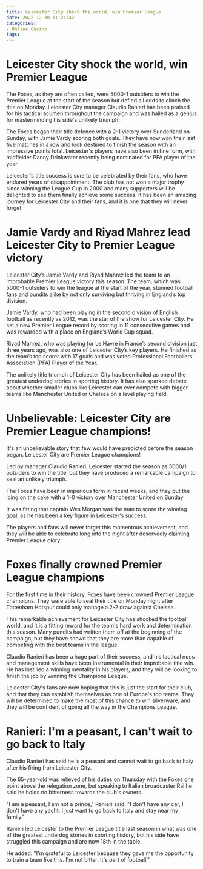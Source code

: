 ```yaml
---
title: Leicester City shock the world, win Premier League
date: 2022-12-30 11:24:42
categories:
- Online Casino
tags:
---
```



#  Leicester City shock the world, win Premier League

The Foxes, as they are often called, were 5000-1 outsiders to win the Premier League at the start of the season but defied all odds to clinch the title on Monday. Leicester City manager Claudio Ranieri has been praised for his tactical acumen throughout the campaign and was hailed as a genius for masterminding his side's unlikely triumph.

The Foxes began their title defence with a 2-1 victory over Sunderland on Sunday, with Jamie Vardy scoring both goals. They have now won their last five matches in a row and look destined to finish the season with an impressive points total. Leicester's players have also been in fine form, with midfielder Danny Drinkwater recently being nominated for PFA player of the year.

Leicester's title success is sure to be celebrated by their fans, who have endured years of disappointment. The club has not won a major trophy since winning the League Cup in 2000 and many supporters will be delighted to see them finally achieve some success. It has been an amazing journey for Leicester City and their fans, and it is one that they will never forget.

#  Jamie Vardy and Riyad Mahrez lead Leicester City to Premier League victory

Leicester City’s Jamie Vardy and Riyad Mahrez led the team to an improbable Premier League victory this season. The team, which was 5000-1 outsiders to win the league at the start of the year, stunned football fans and pundits alike by not only surviving but thriving in England’s top division.

Jamie Vardy, who had been playing in the second division of English football as recently as 2012, was the star of the show for Leicester City. He set a new Premier League record by scoring in 11 consecutive games and was rewarded with a place on England’s World Cup squad.

Riyad Mahrez, who was playing for Le Havre in France’s second division just three years ago, was also one of Leicester City’s key players. He finished as the team’s top scorer with 17 goals and was voted Professional Footballers’ Association (PFA) Player of the Year.

The unlikely title triumph of Leicester City has been hailed as one of the greatest underdog stories in sporting history. It has also sparked debate about whether smaller clubs like Leicester can ever compete with bigger teams like Manchester United or Chelsea on a level playing field.

#  Unbelievable: Leicester City are Premier League champions!

It's an unbelievable story that few would have predicted before the season began. Leicester City are Premier League champions!

Led by manager Claudio Ranieri, Leicester started the season as 5000/1 outsiders to win the title, but they have produced a remarkable campaign to seal an unlikely triumph.

The Foxes have been in imperious form in recent weeks, and they put the icing on the cake with a 1-0 victory over Manchester United on Sunday.

It was fitting that captain Wes Morgan was the man to score the winning goal, as he has been a key figure in Leicester's success.

The players and fans will never forget this momentous achievement, and they will be able to celebrate long into the night after deservedly claiming Premier League glory.

#  Foxes finally crowned Premier League champions

For the first time in their history, Foxes have been crowned Premier League champions. They were able to seal their title on Monday night after Tottenham Hotspur could only manage a 2-2 draw against Chelsea.

This remarkable achievement for Leicester City has shocked the football world, and it is a fitting reward for the team's hard work and determination this season. Many pundits had written them off at the beginning of the campaign, but they have shown that they are more than capable of competing with the best teams in the league.

Claudio Ranieri has been a huge part of their success, and his tactical nous and management skills have been instrumental in their improbable title win. He has instilled a winning mentality in his players, and they will be looking to finish the job by winning the Champions League.

Leicester City's fans are now hoping that this is just the start for their club, and that they can establish themselves as one of Europe's top teams. They will be determined to make the most of this chance to win silverware, and they will be confident of going all the way in the Champions League.

#  Ranieri: I'm a peasant, I can't wait to go back to Italy

Claudio Ranieri has said he is a peasant and cannot wait to go back to Italy after his firing from Leicester City.

The 65-year-old was relieved of his duties on Thursday with the Foxes one point above the relegation zone, but speaking to Italian broadcaster Rai he said he holds no bitterness towards the club's owners.

"I am a peasant, I am not a prince," Ranieri said. "I don't have any car, I don't have any yacht. I just want to go back to Italy and stay near my family."

Ranieri led Leicester to the Premier League title last season in what was one of the greatest underdog stories in sporting history, but his side have struggled this campaign and are now 18th in the table.

He added: "I'm grateful to Leicester because they gave me the opportunity to train a team like this. I'm not bitter. It's part of football."